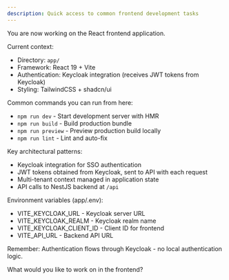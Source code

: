 ```yaml
---
description: Quick access to common frontend development tasks
---
```


You are now working on the React frontend application.

Current context:
- Directory: `app/`
- Framework: React 19 + Vite
- Authentication: Keycloak integration (receives JWT tokens from Keycloak)
- Styling: TailwindCSS + shadcn/ui

Common commands you can run from here:
- `npm run dev` - Start development server with HMR
- `npm run build` - Build production bundle
- `npm run preview` - Preview production build locally
- `npm run lint` - Lint and auto-fix

Key architectural patterns:
- Keycloak integration for SSO authentication
- JWT tokens obtained from Keycloak, sent to API with each request
- Multi-tenant context managed in application state
- API calls to NestJS backend at `/api`

Environment variables (app/.env):
- VITE_KEYCLOAK_URL - Keycloak server URL
- VITE_KEYCLOAK_REALM - Keycloak realm name
- VITE_KEYCLOAK_CLIENT_ID - Client ID for frontend
- VITE_API_URL - Backend API URL

Remember: Authentication flows through Keycloak - no local authentication logic.

What would you like to work on in the frontend?
